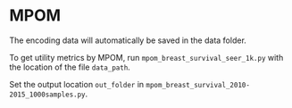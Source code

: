 # MPOM

The encoding data will automatically be saved in the data folder.

To get utility metrics by MPOM, run `mpom_breast_survival_seer_1k.py` with the location of the file `data_path`.

Set the output location `out_folder` in `mpom_breast_survival_2010-2015_1000samples.py`.
